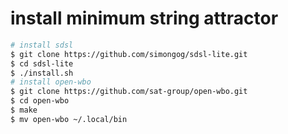# install minimum string attractor

```bash
# install sdsl
$ git clone https://github.com/simongog/sdsl-lite.git
$ cd sdsl-lite
$ ./install.sh
# install open-wbo
$ git clone https://github.com/sat-group/open-wbo.git
$ cd open-wbo
$ make
$ mv open-wbo ~/.local/bin
```